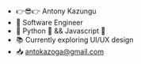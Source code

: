 - :point_right::sunglasses::point_right: Antony Kazungu  
- :rocket: Software Engineer
- :pencil: Python :snake: && Javascript :scroll:
- :books: Currently exploring UI/UX design
- :inbox_tray: antokazoga@gmail.com

 







